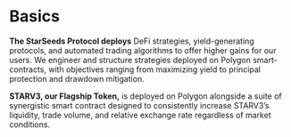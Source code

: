 # Basics

**The StarSeeds Protocol deploys** DeFi strategies, yield-generating protocols, and automated trading algorithms to offer higher gains for our users. We engineer and structure strategies deployed on Polygon smart-contracts, with objectives ranging from maximizing yield to principal protection and drawdown mitigation.

**STARV3, our Flagship Token,**  is deployed on Polygon alongside a suite of synergistic smart contract designed to consistently increase STARV3’s liquidity, trade volume, and relative exchange rate regardless of market conditions.

